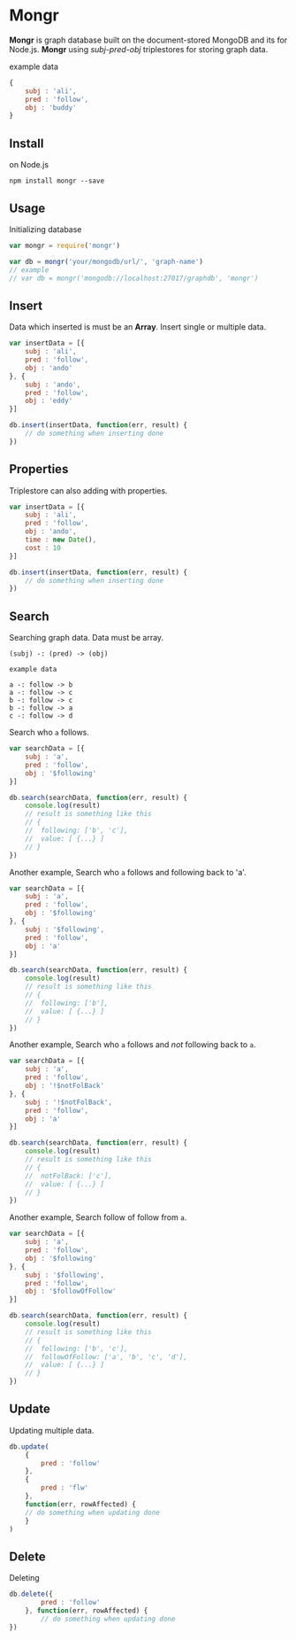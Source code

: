# Mongr
**Mongr** is graph database built on the document-stored MongoDB and its for Node.js. **Mongr** using _subj-pred-obj_ triplestores for storing graph data.

example data
```javascript
{
	subj : 'ali',
	pred : 'follow',
	obj : 'buddy'
}
```

## Install

on Node.js

```
npm install mongr --save
```

## Usage

Initializing database

```javascript
var mongr = require('mongr')

var db = mongr('your/mongodb/url/', 'graph-name')
// example
// var db = mongr('mongodb://localhost:27017/graphdb', 'mongr')
```

## Insert

Data which inserted is must be an **Array**. Insert single or multiple data.

```javascript
var insertData = [{
	subj : 'ali',
	pred : 'follow',
	obj : 'ando'
}, {
	subj : 'ando',
	pred : 'follow',
	obj : 'eddy'
}]

db.insert(insertData, function(err, result) {
	// do something when inserting done
})
```

## Properties

Triplestore can also adding with properties.

```javascript
var insertData = [{
	subj : 'ali',
	pred : 'follow',
	obj : 'ando',
	time : new Date(),
	cost : 10
}]

db.insert(insertData, function(err, result) {
	// do something when inserting done
})
```

## Search

Searching graph data. Data must be array.

```
(subj) -: (pred) -> (obj)

example data

a -: follow -> b
a -: follow -> c
b -: follow -> c
b -: follow -> a
c -: follow -> d
```

Search who `a` follows.

```javascript
var searchData = [{
	subj : 'a',
	pred : 'follow',
	obj : '$following'
}]

db.search(searchData, function(err, result) {
	console.log(result)
	// result is something like this
	// {
	// 	following: ['b', 'c'],
	//	value: [ {...} ]
	// }
})
```

Another example, Search who `a` follows and following back to 'a'.

```javascript
var searchData = [{
	subj : 'a',
	pred : 'follow',
	obj : '$following'
}, {
	subj : '$following',
	pred : 'follow',
	obj : 'a'
}]

db.search(searchData, function(err, result) {
	console.log(result)
	// result is something like this
	// {
	// 	following: ['b'],
	//	value: [ {...} ]
	// }
})
```

Another example, Search who `a` follows and _not_ following back to `a`.

```javascript
var searchData = [{
	subj : 'a',
	pred : 'follow',
	obj : '!$notFolBack'
}, {
	subj : '!$notFolBack',
	pred : 'follow',
	obj : 'a'
}]

db.search(searchData, function(err, result) {
	console.log(result)
	// result is something like this
	// {
	// 	notFolBack: ['c'],
	//	value: [ {...} ]
	// }
})
```

Another example, Search follow of follow from `a`.

```javascript
var searchData = [{
	subj : 'a',
	pred : 'follow',
	obj : '$following'
}, {
	subj : '$following',
	pred : 'follow',
	obj : '$followOfFollow'
}]

db.search(searchData, function(err, result) {
	console.log(result)
	// result is something like this
	// {
	// 	following: ['b', 'c'],
	// 	followOfFollow: ['a', 'b', 'c', 'd'],
	//	value: [ {...} ]
	// }
})
```

## Update

Updating multiple data.

```javascript
db.update(
	{
		pred : 'follow'
	},
	{
		pred : 'flw'
	},
	function(err, rowAffected) {
	// do something when updating done
	}
)
```

## Delete

Deleting

```javascript
db.delete({
		pred : 'follow'
	}, function(err, rowAffected) {
		// do something when updating done
})
```


